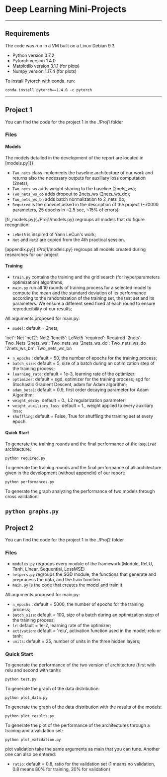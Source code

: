 # Deep Learning Mini-Projects
-------
## Requirements
The code was run in a VM built on a Linux Debian 9.3

* Python version 3.7.2
* Pytorch version 1.4.0
* Matplotlib version 3.1.1 (for plots)
* Numpy version 1.17.4 (for plots)

To install Pytorch with conda, run:

`conda install pytorch==1.4.0 -c pytorch`

------------------------
## Project 1

You can find the code for the project 1 in the ./Proj1 folder

### Files

#### Models
The models detailed in the development of the report are located in [models.py]{}
* `Two_nets` class implements the baseline architecture of our work and returns also the necessary outputs for auxiliary loss computation (2nets);
* `Two_nets_ws` adds weight sharing to the baseline (2nets_ws);
* `Two_nets_ws_do` adds dropout to 2nets_ws (2nets_ws_do);
* `Two_nets_ws_bn` adds batch normalization to 2_nets_do;
* `Required` is the convnet asked in the description of the project (~70000 parameters, 25 epochs in ~2.5 sec, ~15% of errors);

[fr_models.py]{./Proj1/models.py} regroups all models that do figure recognition:
* `LeNet5` is inspired of Yann LeCun's work;
* `Net` and `Net2` are copied from the 4th practical session.

[appendix.py]{./Proj1/models.py} regroups all models created during researches for our project

#### Training
* `train.py` contains the training and the grid search (for hyperparameters optimization) algorithms;
* `main.py` run all 10 rounds of training process for a selected model to compute the mean and the standard deviation of its performance according to the randomization of the training set, the test set and its parameters. We ensure a different seed fixed at each round to ensure reproducibility of our results;

All arguments proposed for main.py:
* `model`: default = 2nets;

'net': Net
'net2': Net2
'lenet5': LeNet5
'required': Required
'2nets': Two_Nets
'2nets_ws': Two_nets_ws
'2nets_ws_do': Two_nets_ws_do
'2nets_ws_bn': Two_nets_ws_bn

* `n_epochs` : default = 50, the number of epochs for the training process;
* `batch_size`: default = 5, size of a batch during an optimization step of the training process;
* `learning_rate`: default = 1e-3, learning rate of the optimizer;
* `optimizer`: default = sgd, optimizer for the training process; sgd for Stochastic Gradient Descent, adam for Adam algorithm;
* `adam_beta1`: default = 0.9, first order decaying parameter for Adam Algorithm;
* `weight_decay`: default = 0., L2 regularization parameter;
* `weight_auxiliary_loss`: default = 1., weight applied to every auxiliary loss;
* `shuffling`: default = False, True for shuffling the training set at every epoch.

#### Quick Start
To generate the training rounds and the final performance of the `Required` architecture:

`python required.py`

To generate the training rounds and the final performance of all architecture given in the development (without appendix) of our report:

`python performances.py`

To generate the graph analyzing the performance of two models through cross validation:

`python graphs.py`
--------------------

## Project 2

You can find the code for the project 1 in the ./Proj2 folder

### Files

* `modules.py` regroups every module of the framework (Module, ReLU, Tanh, Linear, Sequential, LossMSE)
* `helpers.py` regroups the SGD module, the functions that generate and preprocess the data, and the train function
* `main.py` is the code that creates the model and train it

All arguments proposed for main.py:
* `n_epochs` : default = 5000, the number of epochs for the training process;
* `batch_size`: default = 100, size of a batch during an optimization step of the training process;
* `lr`: default = 1e-2, learning rate of the optimizer;
* `activation`: default = 'relu', activation function used in the model; relu or tanh;
* `units`: default = 25, number of units in the three hidden layers;

### Quick Start
To generate the performance of the two version of architecture (first with relu and second with tanh):

`python test.py`

To generate the graph of the data distribution:

`python plot_data.py`

To generate the graph of the data distribution with the results of the models:

`python plot_results.py`

To generate the plot of the performance of the architectures through a training and a validation set:

`python plot_validation.py`

plot validation take the same arguments as main that you can tune. Another one can also be entered:
* `ratio`: default = 0.8, ratio for the validation set (1 means no validation, 0.8 means 80% for training, 20% for validation)
